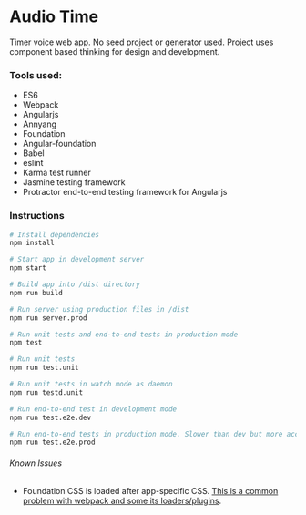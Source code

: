 # Audio Time
Timer voice web app. No seed project or generator used. Project uses component based thinking for design and development.

### Tools used:
* ES6
* Webpack
* Angularjs
* Annyang
* Foundation
* Angular-foundation
* Babel
* eslint
* Karma test runner
* Jasmine testing framework
* Protractor end-to-end testing framework for Angularjs

### Instructions
```bash
# Install dependencies
npm install

# Start app in development server
npm start

# Build app into /dist directory
npm run build

# Run server using production files in /dist
npm run server.prod

# Run unit tests and end-to-end tests in production mode
npm test

# Run unit tests
npm run test.unit

# Run unit tests in watch mode as daemon
npm run testd.unit

# Run end-to-end test in development mode
npm run test.e2e.dev

# Run end-to-end tests in production mode. Slower than dev but more accurate for end user experience.
npm run test.e2e.prod
```

###### Known Issues

* Foundation CSS is loaded after app-specific CSS. [This is a common problem with webpack and some its loaders/plugins](https://github.com/webpack/webpack/issues/215).
